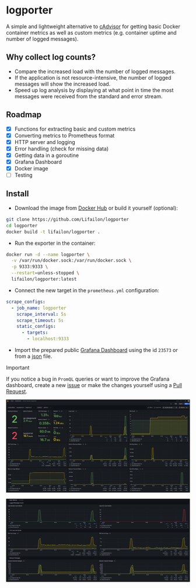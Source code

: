 # logporter

A simple and lightweight alternative to [cAdvisor](https://github.com/google/cadvisor) for getting basic Docker container metrics as well as custom metrics (e.g. container uptime and number of logged messages).

## Why collect log counts?

- Compare the increased load with the number of logged messages.
- If the application is not resource-intensive, the number of logged messages will show the increased load.
- Speed ​​up log analysis by displaying at what point in time the most messages were received from the standard and error stream.

## Roadmap

- [x] Functions for extracting basic and custom metrics
- [x] Converting metrics to Prometheus format
- [X] HTTP server and logging
- [X] Error handling (check for missing data)
- [X] Getting data in a goroutine
- [X] Grafana Dashboard
- [X] Docker image
- [ ] Testing

## Install

- Download the image from [Docker Hub](https://hub.docker.com/r/lifailon/logporter) or build it yourself (optional):

```bash
git clone https://github.com/Lifailon/logporter
cd logporter
docker build -t lifailon/logporter .
```

- Run the exporter in the container:

```bash
docker run -d --name logporter \
  -v /var/run/docker.sock:/var/run/docker.sock \
  -p 9333:9333 \
  --restart=unless-stopped \
  lifailon/logporter:latest
```

- Connect the new target in the `prometheus.yml` configuration:

```yml
scrape_configs:
  - job_name: logporter
    scrape_interval: 5s
    scrape_timeout: 5s
    static_configs:
      - targets:
        - localhost:9333
```

- Import the prepared public [Grafana Dashboard](https://grafana.com/grafana/dashboards/23573-docker-exporter-logporter) using the id `23573` or from a [json](https://github.com/Lifailon/logporter/blob/main/cfg/grafana-dashboard.json) file.

> [!IMPORTANT]
> If you notice a bug in `PromQL` queries or want to improve the Grafana dashboard, create a new [issue](https://github.com/Lifailon/logporter/issues) or make the changes yourself using a [Pull Request](https://github.com/Lifailon/logporter/pulls).

![](/img/basic-metrics.jpg)

![](/img/other-metrics.jpg)
